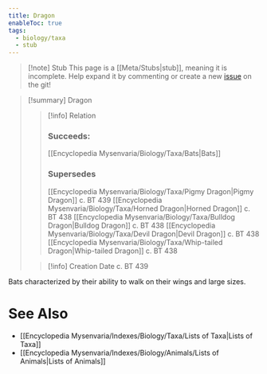 ```yaml
---
title: Dragon
enableToc: true
tags:
  - biology/taxa
  - stub
---
```


> [!note] Stub
> This page is a [[Meta/Stubs|stub]], meaning it is incomplete. Help expand it by commenting or create a new [issue](https://github.com/RagtimeGal/quartz--encyclopedia-mysenvaria/issues/new/choose) on the git!


> [!summary] Dragon
> > [!info] Relation
> > ### Succeeds:
> > [[Encyclopedia Mysenvaria/Biology/Taxa/Bats|Bats]]
> > ### Supersedes 
> > [[Encyclopedia Mysenvaria/Biology/Taxa/Pigmy Dragon|Pigmy Dragon]] c. BT 439
> > [[Encyclopedia Mysenvaria/Biology/Taxa/Horned Dragon|Horned Dragon]] c. BT 438
> > [[Encyclopedia Mysenvaria/Biology/Taxa/Bulldog Dragon|Bulldog Dragon]] c. BT 438
> > [[Encyclopedia Mysenvaria/Biology/Taxa/Devil Dragon|Devil Dragon]] c. BT 438
> > [[Encyclopedia Mysenvaria/Biology/Taxa/Whip-tailed Dragon|Whip-tailed Dragon]] c. BT 438
>
> > [!info] Creation Date
> > c. BT 439

Bats characterized by their ability to walk on their wings and large sizes.

# See Also
- [[Encyclopedia Mysenvaria/Indexes/Biology/Taxa/Lists of Taxa|Lists of Taxa]]
- [[Encyclopedia Mysenvaria/Indexes/Biology/Animals/Lists of Animals|Lists of Animals]]

